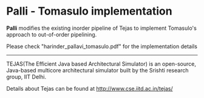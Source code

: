 # Palli - Tomasulo implementation

<b>Palli</b> modifies the existing inorder pipeline of Tejas to implement Tomasulo's approach to out-of-order pipelining.

Please check "harinder_pallavi_tomasulo.pdf" for the implementation details

---
TEJAS(The Efficient Java based Architectural Simulator) is an open-source, Java-based multicore architectural simulator built by the Srishti research group, IIT Delhi.

Details about Tejas can be found at http://www.cse.iitd.ac.in/tejas/
